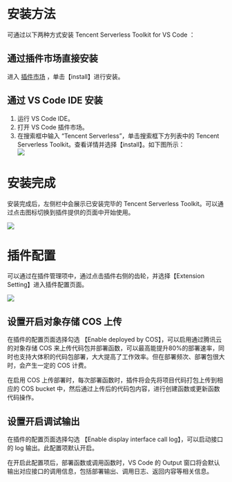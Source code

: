 
# 安装方法

可通过以下两种方式安装 Tencent Serverless Toolkit for VS Code ：

## 通过插件市场直接安装


进入 [插件市场](https://marketplace.visualstudio.com/items?itemName=tencentcloud.tencent-cloud-vscode-toolkit) ，单击【install】进行安装。



## 通过 VS Code IDE 安装

1. 运行 VS Code IDE。
2. 打开 VS Code 插件市场。
3. 在搜索框中输入 “Tencent Serverless”，单击搜索框下方列表中的 Tencent Serverless Toolkit。查看详情并选择【install】。如下图所示：    
![](https://main.qcloudimg.com/raw/4d629d80bb03d4957213af44a4fb524c.png)    




# 安装完成

安装完成后，左侧栏中会展示已安装完毕的 Tencent Serverless Toolkit。可以通过点击图标切换到插件提供的页面中开始使用。

![](https://main.qcloudimg.com/raw/2f9416b89228d40401986dc079394df4.png)   


# 插件配置

可以通过在插件管理项中，通过点击插件右侧的齿轮，并选择【Extension Setting】进入插件配置页面。

![](https://main.qcloudimg.com/raw/2875c809c02c32c9a41c08ea4356b882.png)


## 设置开启对象存储 COS 上传

在插件的配置页面选择勾选 【Enable deployed by COS】，可以启用通过腾讯云的对象存储 COS 来上传代码包并部署函数，可以最高能提升80%的部署速率，同时也支持大体积的代码包部署，大大提高了工作效率。但在部署频次、部署包很大时，会产生一定的 COS 计费。

在启用 COS 上传部署时，每次部署函数时，插件将会先将项目代码打包上传到相应的 COS bucket 中，然后通过上传后的代码包内容，进行创建函数或更新函数代码操作。

## 设置开启调试输出

在插件的配置页面选择勾选 【Enable display interface call log】，可以启动接口的 log 输出。此配置项默认开启。

在开启此配置项后，部署函数或调用函数时，VS Code 的 Output 窗口将会默认输出对应接口的调用信息，包括部署输出、调用日志、返回内容等相关信息。